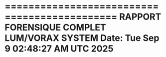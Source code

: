 =============================================
RAPPORT FORENSIQUE COMPLET LUM/VORAX SYSTEM
Date: Tue Sep  9 02:48:27 AM UTC 2025
=============================================
